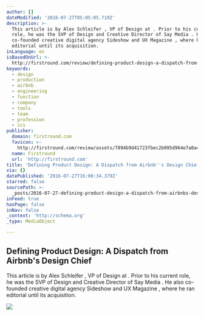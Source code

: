 ```yaml
---
author: []
dateModified: '2016-07-27T05:05:05.719Z'
description: >-
  This article is by Alex Schleifer , VP of Design at . Prior to his current
  role, he was the SVP of Design and Creative Director of Say Media . He also
  co-founded creative digital agency Sideshow and UX Magazine , where he ran
  editorial until its acquisition.
inLanguage: en
isBasedOnUrl: >-
  http://firstround.com/review/defining-product-design-a-dispatch-from-airbnbs-design-chief/?ct=t(How_Does_Your_Leadership_Team_Rate_12_3_2015)
keywords:
  - design
  - production
  - airbnb
  - engineering
  - function
  - company
  - tools
  - team
  - profession
  - ics
publisher:
  domain: firstround.com
  favicon: >-
    http://firstround.com/review/assets/7894b9d41723fbec2b095d964e7a8a48/images/favicon.ico
  name: Firstround
  url: 'http://firstround.com'
title: 'Defining Product Design: A Dispatch from Airbnb''s Design Chief'
via: {}
datePublished: '2016-07-27T16:00:34.379Z'
starred: false
sourcePath: >-
  _posts/2016-07-27-defining-product-design-a-dispatch-from-airbnbs-design-chi.md
inFeed: true
hasPage: false
inNav: false
_context: 'http://schema.org'
_type: MediaObject

---
```

<article style=""><h1>Defining Product Design: A Dispatch from Airbnb's Design Chief</h1><p>This article is by Alex Schleifer , VP of Design at . Prior to his current role, he was the SVP of Design and Creative Director of Say Media . He also co-founded creative digital agency Sideshow and UX Magazine , where he ran editorial until its acquisition.</p><img src="http://s3.amazonaws.com/marquee-test-akiaisur2rgicbmpehea/QczEOCVsQPu0LOaHoRnd_Alex_Schleifer-70.jpg" /></article>